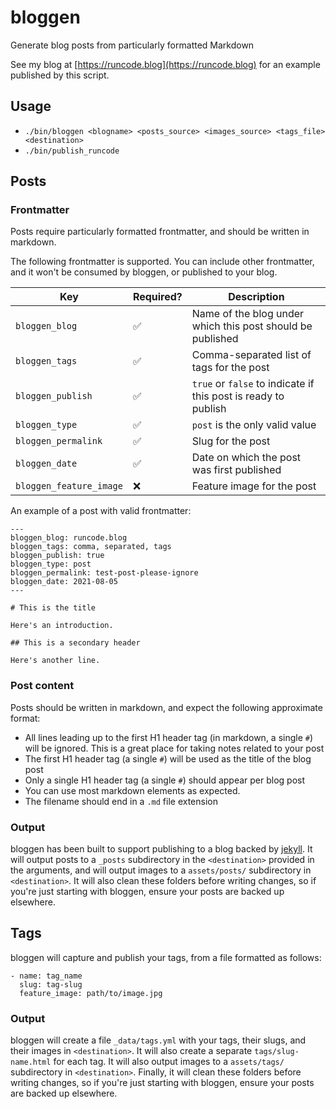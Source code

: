 # bloggen

Generate blog posts from particularly formatted Markdown

See my blog at [https://runcode.blog](https://runcode.blog) for an example published by this script.

## Usage

- `./bin/bloggen <blogname> <posts_source> <images_source> <tags_file> <destination>`
- `./bin/publish_runcode`

## Posts

### Frontmatter

Posts require particularly formatted frontmatter, and should be written in markdown.

The following frontmatter is supported. You can include other frontmatter, and it won't be consumed by bloggen, or published to your blog.

| Key | Required? | Description |
|-----|-----------|-------------|
| `bloggen_blog` | :white_check_mark: | Name of the blog under which this post should be published |
| `bloggen_tags` | :white_check_mark: | Comma-separated list of tags for the post
| `bloggen_publish` | :white_check_mark: | `true` or `false` to indicate if this post is ready to publish |
| `bloggen_type` | :white_check_mark: | `post` is the only valid value |
| `bloggen_permalink` | :white_check_mark: | Slug for the post |
| `bloggen_date` | :white_check_mark: | Date on which the post was first published |
| `bloggen_feature_image` | :x: | Feature image for the post |

An example of a post with valid frontmatter:

```
---
bloggen_blog: runcode.blog
bloggen_tags: comma, separated, tags
bloggen_publish: true
bloggen_type: post
bloggen_permalink: test-post-please-ignore
bloggen_date: 2021-08-05
---

# This is the title

Here's an introduction.

## This is a secondary header

Here's another line.
```

### Post content

Posts should be written in markdown, and expect the following approximate format:

- All lines leading up to the first H1 header tag (in markdown, a single `#`) will be ignored. This is a great place for taking notes related to your post
- The first H1 header tag (a single `#`) will be used as the title of the blog post
- Only a single H1 header tag (a single `#`) should appear per blog post
- You can use most markdown elements as expected.
- The filename should end in a `.md` file extension

### Output

bloggen has been built to support publishing to a blog backed by [jekyll](https://jekyllrb.com). It will output posts to a `_posts` subdirectory in the `<destination>` provided in the arguments, and will output images to a `assets/posts/` subdirectory in `<destination>`. It will also clean these folders before writing changes, so if you're just starting with bloggen, ensure your posts are backed up elsewhere.


## Tags

bloggen will capture and publish your tags, from a file formatted as follows:

```
- name: tag_name
  slug: tag-slug
  feature_image: path/to/image.jpg
```

### Output

bloggen will create a file `_data/tags.yml` with your tags, their slugs, and their images in `<destination>`. It will also create a separate `tags/slug-name.html` for each tag. It will also output images to a `assets/tags/` subdirectory in `<destination>`. Finally, it will clean these folders before writing changes, so if you're just starting with bloggen, ensure your posts are backed up elsewhere.
